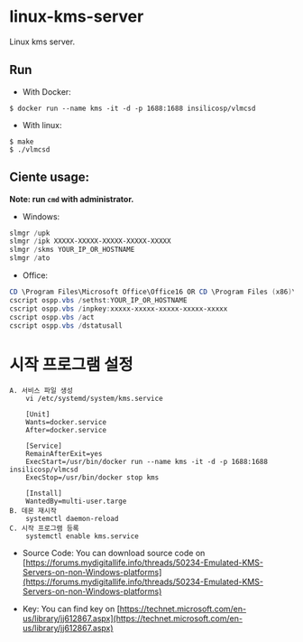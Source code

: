 # linux-kms-server
Linux kms server.

## Run

- With Docker:
```
$ docker run --name kms -it -d -p 1688:1688 insilicosp/vlmcsd
```

- With linux:
```
$ make
$ ./vlmcsd
```

## Ciente usage:

**Note: run `cmd` with administrator.**

- Windows:
```powershell
slmgr /upk
slmgr /ipk XXXXX-XXXXX-XXXXX-XXXXX-XXXXX
slmgr /skms YOUR_IP_OR_HOSTNAME
slmgr /ato
```

- Office:
```powershell
CD \Program Files\Microsoft Office\Office16 OR CD \Program Files (x86)\Microsoft Office\Office16
cscript ospp.vbs /sethst:YOUR_IP_OR_HOSTNAME
cscript ospp.vbs /inpkey:xxxxx-xxxxx-xxxxx-xxxxx-xxxxx
cscript ospp.vbs /act
cscript ospp.vbs /dstatusall
```

# 시작 프로그램 설정
	A. 서비스 파일 생성
		vi /etc/systemd/system/kms.service

		[Unit]	
		Wants=docker.service
		After=docker.service
		
		[Service]
		RemainAfterExit=yes
		ExecStart=/usr/bin/docker run --name kms -it -d -p 1688:1688 insilicosp/vlmcsd
		ExecStop=/usr/bin/docker stop kms
		
		[Install]
		WantedBy=multi-user.targe
	B. 데몬 재시작
		systemctl daemon-reload
	C. 시작 프로그램 등록
    	systemctl enable kms.service

- Source Code:
You can download source code on [https://forums.mydigitallife.info/threads/50234-Emulated-KMS-Servers-on-non-Windows-platforms](https://forums.mydigitallife.info/threads/50234-Emulated-KMS-Servers-on-non-Windows-platforms)

- Key:
You can find key on [https://technet.microsoft.com/en-us/library/jj612867.aspx](https://technet.microsoft.com/en-us/library/jj612867.aspx)
